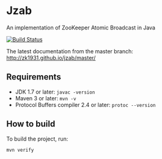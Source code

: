 Jzab
=======

An implementation of ZooKeeper Atomic Broadcast in Java

[![Build Status](https://travis-ci.org/zk1931/jzab.svg?branch=master)](https://travis-ci.org/zk1931/jzab)

The latest documentation from the master branch: http://zk1931.github.io/jzab/master/

Requirements
------------
 - JDK 1.7 or later: `javac -version`
 - Maven 3 or later: `mvn -v`
 - Protocol Buffers compiler 2.4 or later: `protoc --version`

How to build
------------

To build the project, run:

    mvn verify
